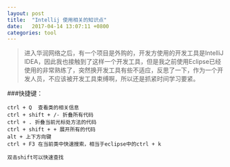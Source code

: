 ```yaml
---
layout: post
title:  "Intellij 使用相关的知识点"
date:	2017-04-14 13:07:11 +0800
categories: tool
---
```



> 进入华润网络之后，有一个项目是外购的，开发方使用的开发工具是IntelliJ IDEA，因此我也接触到了这样一个开发工具，但是我之前使用Eclipse已经使用的非常熟练了，突然换开发工具有些不适应，反思了一下，作为一个开发人员，不应该被开发工具束缚啊，所以还是抓紧时间学习要紧。

###快捷键：

	ctrl + Q  查看类的相关信息
	ctrl + shift + /- 折叠所有代码
	ctrl + . 折叠当前光标处方法的代码
	ctrl + shift + + 展开所有的代码
	alt + 上下方向键
	ctrl + F3 在当前类中快速搜索，相当于eclipse中的ctrl + k

	双击shift可以快速查找